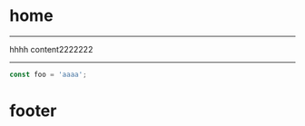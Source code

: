 # home

---

hhhh
content2222222

---

```ts
const foo = 'aaaa';
```

<script lang='ts' setup>



//   import { getCurrentInstance } from 'vue';
//   const { appContext } = getCurrentInstance();
//   appContext.config.globalProperties.$oml.onAfterDisplay(() => {
//   console.log('222222222222222');
// });
</script>

# footer
